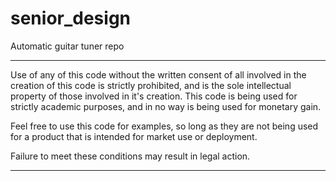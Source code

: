 senior_design
=============

Automatic guitar tuner repo

*************************************************************************************************************************
Use of any of this code without the written consent of all involved in the creation of this code is strictly
prohibited, and is the sole intellectual property of those involved in it's creation.  This code is being used
for strictly academic purposes, and in no way is being used for monetary gain.

Feel free to use this code for examples, so long as they are not being used for a product that is intended for market
use or deployment.

Failure to meet these conditions may result in legal action.
*************************************************************************************************************************
